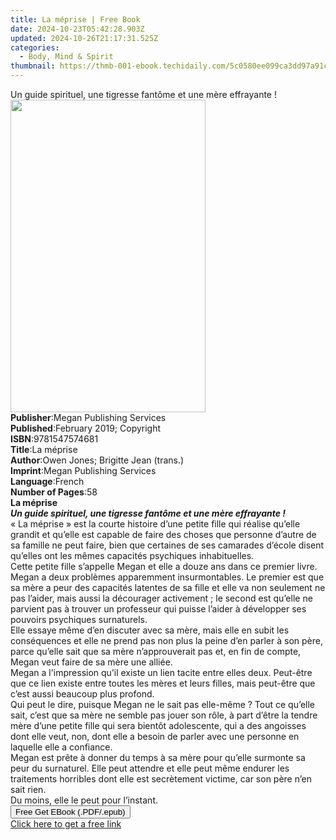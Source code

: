 ```yaml
---
title: La méprise | Free Book
date: 2024-10-23T05:42:28.903Z
updated: 2024-10-26T21:17:31.525Z
categories:
  - Body, Mind & Spirit
thumbnail: https://thmb-001-ebook.techidaily.com/5c0580ee099ca3dd97a91c3d4a5584e4045bc067c72f61a934ca07a13bd1bbba.jpg
---
```

<main id="book-container">
  <div class="flex flex-col">
    <div class="book-brief flex-1 py-6 px-4 sm:p-6 md:py-10 md:px-8">
      <!-- brief-->
      <div class="book-brief-main">
        Un guide spirituel, une tigresse fantôme et une mère effrayante !
      </div>
    </div>
    <div
      class="book-meta-info flex-1 grid gap-4 col-start-1 col-end-3 row-start-1 sm:mb-6 sm:grid-cols-4 lg:gap-6 lg:col-start-2 lg:row-end-6 lg:row-span-6 lg:mb-0"
    >
      <div
        class="book-meta-info-left place-content-center mt-4 p-4 text-sm leading-6 col-start-2 col-span-2 dark:text-slate-400"
      >
        <img
          class="w-full h-500 object-cover rounded-lg sm:h-255 sm:col-span-2 lg:col-span-full"
          src="https://img-001-ebook.techidaily.com/46075f4f29b1cfbe9f824319383f0ff49a328ef59328ba160320fa63b21589ca.jpg"
          alt=""
          width="312"
          height="500"
        />
      </div>
      <div
        class="book-meta-info-right mt-2 col-start-1 row-start-2 col-span-3 self-center"
      >
        <!-- meta data  -->
        <div class="flex flex-col px-4 md:px-8">
          <div class="flex-1">
            <strong>Publisher</strong>:<span class="px-2"
              >Megan Publishing Services</span
            >
          </div>
          <div class="flex-1">
            <strong>Published</strong>:<span class="px-2"
              >February 2019; Copyright</span
            >
          </div>
          <div class="flex-1">
            <strong>ISBN</strong>:<span class="px-2">9781547574681</span>
          </div>
          <div class="flex-1">
            <strong>Title</strong>:<span class="px-2">La méprise</span>
          </div>
          <div class="flex-1">
            <strong>Author</strong>:<span class="px-2"
              >Owen Jones; Brigitte Jean (trans.)</span
            >
          </div>
          <div class="flex-1">
            <strong>Imprint</strong>:<span class="px-2"
              >Megan Publishing Services</span
            >
          </div>
          <div class="flex-1">
            <strong>Language</strong>:<span class="px-2">French</span>
          </div>
          <div class="flex-1">
            <strong>Number of Pages</strong>:<span class="px-2">58</span>
          </div>
        </div>
      </div>
    </div>
    <div class="book-description flex-1 py-6 px-4 sm:p-6 md:py-10 md:px-8">
      <div class="book-description-main">
        <div accordion-content="" id="description">
          <b>La méprise</b><br /><b
            ><i
              >Un guide spirituel, une tigresse fantôme et une mère effrayante
              !</i
            ></b
          ><br />«&nbsp;La méprise&nbsp;» est la courte histoire d’une petite
          fille qui réalise qu’elle grandit et qu’elle est capable de faire des
          choses que personne d’autre de sa famille ne peut faire, bien que
          certaines de ses camarades d’école disent qu’elles ont les mêmes
          capacités psychiques inhabituelles.<br />Cette petite fille s’appelle
          Megan et elle a douze ans dans ce premier livre.<br />Megan a deux
          problèmes apparemment insurmontables. Le premier est que sa mère a
          peur des capacités latentes de sa fille et elle va non seulement ne
          pas l’aider, mais aussi la décourager activement&nbsp;; le second est
          qu’elle ne parvient pas à trouver un professeur qui puisse l’aider à
          développer ses pouvoirs psychiques surnaturels.<br />Elle essaye même
          d’en discuter avec sa mère, mais elle en subit les conséquences et
          elle ne prend pas non plus la peine d’en parler à son père, parce
          qu’elle sait que sa mère n’approuverait pas et, en fin de compte,
          Megan veut faire de sa mère une alliée.<br />Megan a l'impression
          qu’il existe un lien tacite entre elles deux. Peut-être que ce lien
          existe entre toutes les mères et leurs filles, mais peut-être que
          c’est aussi beaucoup plus profond.<br />Qui peut le dire, puisque
          Megan ne le sait pas elle-même&nbsp;? Tout ce qu’elle sait, c’est que
          sa mère ne semble pas jouer son rôle, à part d’être la tendre mère
          d’une petite fille qui sera bientôt adolescente, qui a des angoisses
          dont elle veut, non, dont elle a besoin de parler avec une personne en
          laquelle elle a confiance.<br />Megan est prête à donner du temps à sa
          mère pour qu’elle surmonte sa peur du surnaturel. Elle peut attendre
          et elle peut même endurer les traitements horribles dont elle est
          secrètement victime, car son père n’en sait rien.<br />Du moins, elle
          le peut pour l’instant.<br />
        </div>
        <div class="accordion-fader"></div>
      </div>
    </div>
    <div class="book-excerpts flex-1 py-6 px-4 sm:p-6 md:py-10 md:px-8"></div>
    <div
      class="book-about-author flex-1 py-6 px-4 sm:p-6 md:py-10 md:px-8"
    ></div>
    <div class="book-free-get flex-1 py-6 px-4 sm:p-6 md:py-10 md:px-8">
      <button
        id="btn-free-get"
        class="bg-blue-500 hover:bg-blue-700 text-white font-bold py-2 px-4 rounded"
      >
        Free Get EBook (.PDF/.epub)
      </button>
      <div id="countdown-display" class="px-2 text-lg mt-2"></div>
      <a
        id="free-link"
        class="hidden bg-blue-500 hover:bg-blue-700 text-white font-bold py-2 px-4 rounded"
        href="https://www.ebooks.com/en-us/book/209660975/la-m-prise/owen-jones/"
        target="_blank"
        >Click here to get a free link</a
      >
    </div>
    <script>
      let countdownTime = 0;
      let countdownInterval = null;
      document
        .getElementById('btn-free-get')
        .addEventListener('click', startCountdown);
      function startCountdown() {
        countdownTime = new Date().getTime() + 60000 * 3;
        countdownInterval = setInterval(updateCountdown, 1000);
        document.getElementById('btn-free-get').disabled = true;
        document
          .getElementById('btn-free-get')
          .classList.add('bg-gray-500', 'cursor-not-allowed');
      }
      function updateCountdown() {
        let currentTime = new Date().getTime();
        let timeLeft = countdownTime - currentTime;
        let secondsLeft = Math.floor(timeLeft / 1000);
        document.getElementById('countdown-display').innerHTML =
          `Remaining time: ${secondsLeft} seconds.`;
        if (secondsLeft <= 0) {
          clearInterval(countdownInterval);
          document.getElementById('btn-free-get').classList.add('hidden');
          document.getElementById('free-link').classList.remove('hidden');
          document.getElementById('countdown-display').innerHTML = '';
        }
      }
    </script>
  </div>
</main>

<ins class="adsbygoogle"
      style="display:block"
      data-ad-client="ca-pub-7571918770474297"
      data-ad-slot="8358498916"
      data-ad-format="auto"
      data-full-width-responsive="true"></ins>
    